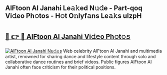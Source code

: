## AlFtoon Al Janahi Le𝚊𝚔ed N𝚞𝚍e - Part-qoq Vi𝚍eo Ph𝚘tos - H𝚘t O𝚗lyf𝚊ns Le𝚊𝚔s ulzpH

# <h2><a href="http://hf5dwp.feru.top/?c=AlFtoon+Al+Janahi">🔗 👉 🔴 AlFtoon Al Janahi Vi𝚍𝚎o Ph𝚘t𝚘𝚜</a></h2>

[![AlFtoon Al Janahi Nu𝚍𝚎s](https://i.imgur.com/0TWrTi3.gif)](http://hf5dwp.feru.top/?c=AlFtoon+Al+Janahi)
Web celebrity AlFtoon Al Janahi and multimedia artist, renowned for sharing dance and lifestyle content through solo and collaborative dance routines and brief videos. Public figures AlFtoon Al Janahi often face criticism for their political positions. 
